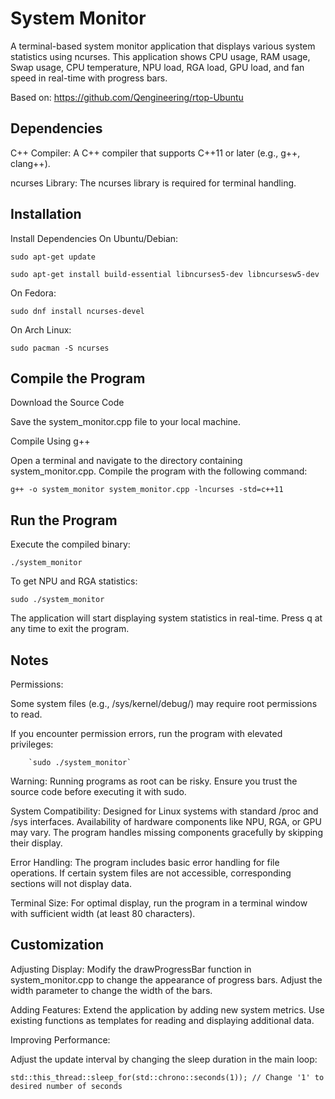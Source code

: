 # System Monitor

A terminal-based system monitor application that displays various system statistics using ncurses. This application shows CPU usage, RAM usage, Swap usage, CPU temperature, NPU load, RGA load, GPU load, and fan speed in real-time with progress bars.

Based on: https://github.com/Qengineering/rtop-Ubuntu


## Dependencies

C++ Compiler: A C++ compiler that supports C++11 or later (e.g., g++, clang++).

ncurses Library: The ncurses library is required for terminal handling.

## Installation
Install Dependencies
On Ubuntu/Debian:

`sudo apt-get update`

`sudo apt-get install build-essential libncurses5-dev libncursesw5-dev`

On Fedora:

`sudo dnf install ncurses-devel`

On Arch Linux:

`sudo pacman -S ncurses`

## Compile the Program

Download the Source Code

Save the system_monitor.cpp file to your local machine.

Compile Using g++

Open a terminal and navigate to the directory containing system_monitor.cpp. Compile the program with the following command:

`g++ -o system_monitor system_monitor.cpp -lncurses -std=c++11`


## Run the Program

Execute the compiled binary:

`./system_monitor`

To get NPU and RGA statistics:

`sudo ./system_monitor`

The application will start displaying system statistics in real-time.
Press q at any time to exit the program.

## Notes

Permissions:

Some system files (e.g., /sys/kernel/debug/) may require root permissions to read.

If you encounter permission errors, run the program with elevated privileges:

        `sudo ./system_monitor`

Warning: Running programs as root can be risky. Ensure you trust the source code before executing it with sudo.

System Compatibility:
        Designed for Linux systems with standard /proc and /sys interfaces.
        Availability of hardware components like NPU, RGA, or GPU may vary.
        The program handles missing components gracefully by skipping their display.

Error Handling:
        The program includes basic error handling for file operations.
        If certain system files are not accessible, corresponding sections will not display data.

Terminal Size:
        For optimal display, run the program in a terminal window with sufficient width (at least 80 characters).

## Customization

Adjusting Display:
        Modify the drawProgressBar function in system_monitor.cpp to change the appearance of progress bars.
        Adjust the width parameter to change the width of the bars.

Adding Features:
        Extend the application by adding new system metrics.
        Use existing functions as templates for reading and displaying additional data.

Improving Performance:

Adjust the update interval by changing the sleep duration in the main loop:

`std::this_thread::sleep_for(std::chrono::seconds(1)); // Change '1' to desired number of seconds`


